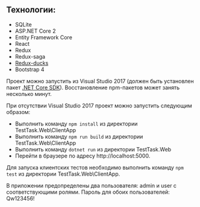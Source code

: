 ## Технологии:

* SQLite
* ASP.NET Core 2
* Entity Framework Core
* React
* Redux
* Redux-saga
* [Redux-ducks](https://github.com/erikras/ducks-modular-redux)
* Bootstrap 4

Проект можно запустить из Visual Studio 2017 (должен быть установлен пакет [.NET Core SDK](https://dotnet.microsoft.com/download)). Восстановление npm-пакетов может занять несколько минут.

При отсутствии Visual Studio 2017 проект можно запустить следующим образом:

* Выполнить команду `npm install` из директории TestTask.Web\ClientApp
* Выполнить команду `npm run build` из директории TestTask.Web\ClientApp
* Выполнить команду `dotnet run` из директории TestTask.Web
* Перейти в браузере по адресу http://localhost:5000.

Для запуска клиентских тестов необходимо выполнить команду `npm test` из директории TestTask.Web\ClientApp.

В приложении предопределены два пользователя: admin и user с соответствующими ролями. Пароль для обоих пользователей: Qw123456!